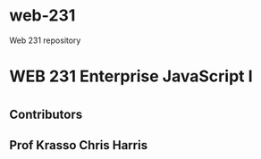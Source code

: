 # web-231
Web 231 repository
<h1>WEB 231 Enterprise JavaScript I<h1>
<h2>Contributors<h2>
<bl>Prof Krasso<bl>
<bl>Chris Harris<bl>